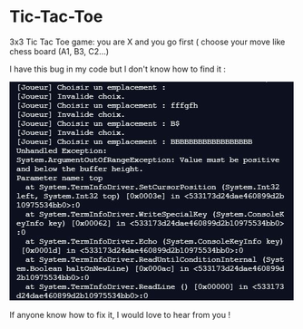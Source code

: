 # Tic-Tac-Toe
3x3 Tic Tac Toe game: you are X and you go first ( choose your move like chess board (A1, B3, C2...)

I have this bug in my code but I don't know how to find it : <p>
![weird](./kp.JPG)</p>
If anyone know how to fix it, I would love to hear from you !
